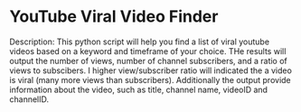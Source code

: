 # YouTube Viral Video Finder

Description: This python script will help you find a list of viral youtube videos based on a keyword and timeframe of your choice. THe results will output the number of views, number of channel subscribers, and a ratio of views to subscibers. I higher view/subscriber ratio will indicated the a video is viral (many more views than subscribers). Additionally the output provide information about the video, such as title, channel name, videoID and channelID.
